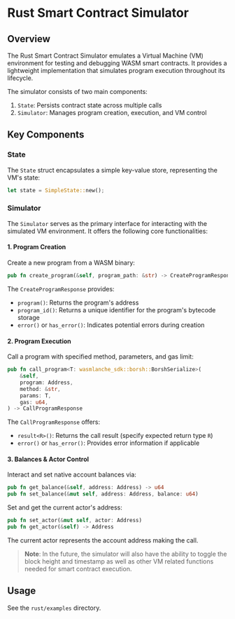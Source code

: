 # Rust Smart Contract Simulator

## Overview

The Rust Smart Contract Simulator emulates a Virtual Machine (VM) environment for testing and debugging WASM smart contracts. It provides a lightweight implementation that simulates program execution throughout its lifecycle.

The simulator consists of two main components:

1. `State`: Persists contract state across multiple calls
2. `Simulator`: Manages program creation, execution, and VM control

## Key Components

### State

The `State` struct encapsulates a simple key-value store, representing the VM's state:

```rust
let state = SimpleState::new();
```

### Simulator

The `Simulator` serves as the primary interface for interacting with the simulated VM environment. It offers the following core functionalities:

#### 1. Program Creation

Create a new program from a WASM binary:

```rust
pub fn create_program(&self, program_path: &str) -> CreateProgramResponse
```

The `CreateProgramResponse` provides:

- `program()`: Returns the program's address
- `program_id()`: Returns a unique identifier for the program's bytecode storage
- `error()` or `has_error()`: Indicates potential errors during creation

#### 2. Program Execution

Call a program with specified method, parameters, and gas limit:

```rust
pub fn call_program<T: wasmlanche_sdk::borsh::BorshSerialize>(
    &self,
    program: Address,
    method: &str,
    params: T,
    gas: u64,
) -> CallProgramResponse
```

The `CallProgramResponse` offers:

- `result<R>()`: Returns the call result (specify expected return type `R`)
- `error()` or `has_error()`: Provides error information if applicable

#### 3. Balances & Actor Control

Interact and set native account balances via:

```rust
pub fn get_balance(&self, address: Address) -> u64
pub fn set_balance(&mut self, address: Address, balance: u64)
```

Set and get the current actor's address:

```rust
pub fn set_actor(&mut self, actor: Address)
pub fn get_actor(&self) -> Address
```

The current actor represents the account address making the call.

> **Note**: In the future, the simulator will also have the ability to toggle the block height and timestamp as well as other VM related functions needed for smart contract execution.

## Usage

See the `rust/examples` directory.
